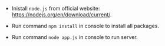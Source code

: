 - Inistall `node.js` from official website: <https://nodejs.org/en/download/current/>.

- Run command `npm install` in console to install all packages.

- Run command `node app.js` in console to run server.
